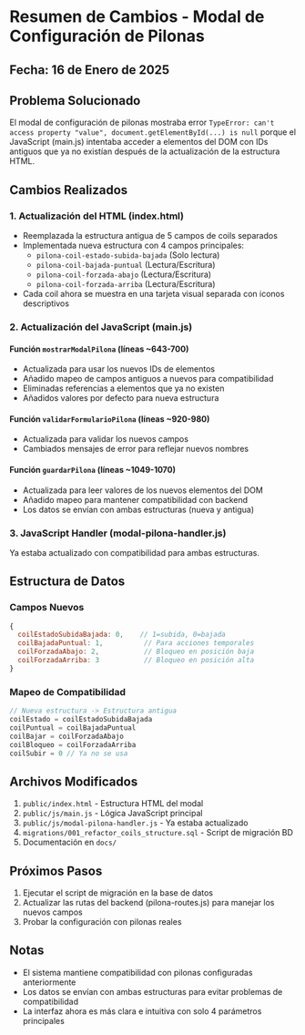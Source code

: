 # Resumen de Cambios - Modal de Configuración de Pilonas

## Fecha: 16 de Enero de 2025

## Problema Solucionado
El modal de configuración de pilonas mostraba error `TypeError: can't access property "value", document.getElementById(...) is null` porque el JavaScript (main.js) intentaba acceder a elementos del DOM con IDs antiguos que ya no existían después de la actualización de la estructura HTML.

## Cambios Realizados

### 1. **Actualización del HTML (index.html)**
- Reemplazada la estructura antigua de 5 campos de coils separados
- Implementada nueva estructura con 4 campos principales:
  - `pilona-coil-estado-subida-bajada` (Solo lectura)
  - `pilona-coil-bajada-puntual` (Lectura/Escritura)
  - `pilona-coil-forzada-abajo` (Lectura/Escritura)
  - `pilona-coil-forzada-arriba` (Lectura/Escritura)
- Cada coil ahora se muestra en una tarjeta visual separada con iconos descriptivos

### 2. **Actualización del JavaScript (main.js)**

#### Función `mostrarModalPilona` (líneas ~643-700)
- Actualizada para usar los nuevos IDs de elementos
- Añadido mapeo de campos antiguos a nuevos para compatibilidad
- Eliminadas referencias a elementos que ya no existen
- Añadidos valores por defecto para nueva estructura

#### Función `validarFormularioPilona` (líneas ~920-980)
- Actualizada para validar los nuevos campos
- Cambiados mensajes de error para reflejar nuevos nombres

#### Función `guardarPilona` (líneas ~1049-1070)
- Actualizada para leer valores de los nuevos elementos del DOM
- Añadido mapeo para mantener compatibilidad con backend
- Los datos se envían con ambas estructuras (nueva y antigua)

### 3. **JavaScript Handler (modal-pilona-handler.js)**
Ya estaba actualizado con compatibilidad para ambas estructuras.

## Estructura de Datos

### Campos Nuevos
```javascript
{
  coilEstadoSubidaBajada: 0,    // 1=subida, 0=bajada
  coilBajadaPuntual: 1,          // Para acciones temporales
  coilForzadaAbajo: 2,           // Bloqueo en posición baja
  coilForzadaArriba: 3           // Bloqueo en posición alta
}
```

### Mapeo de Compatibilidad
```javascript
// Nueva estructura -> Estructura antigua
coilEstado = coilEstadoSubidaBajada
coilPuntual = coilBajadaPuntual
coilBajar = coilForzadaAbajo
coilBloqueo = coilForzadaArriba
coilSubir = 0 // Ya no se usa
```

## Archivos Modificados
1. `public/index.html` - Estructura HTML del modal
2. `public/js/main.js` - Lógica JavaScript principal
3. `public/js/modal-pilona-handler.js` - Ya estaba actualizado
4. `migrations/001_refactor_coils_structure.sql` - Script de migración BD
5. Documentación en `docs/`

## Próximos Pasos
1. Ejecutar el script de migración en la base de datos
2. Actualizar las rutas del backend (pilona-routes.js) para manejar los nuevos campos
3. Probar la configuración con pilonas reales

## Notas
- El sistema mantiene compatibilidad con pilonas configuradas anteriormente
- Los datos se envían con ambas estructuras para evitar problemas de compatibilidad
- La interfaz ahora es más clara e intuitiva con solo 4 parámetros principales

